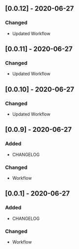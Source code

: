 ## [0.0.12] - 2020-06-27

### Changed

- Updated Workflow

## [0.0.11] - 2020-06-27

### Changed

- Updated Workflow

## [0.0.10] - 2020-06-27

### Changed

- Updated Workflow

## [0.0.9] - 2020-06-27

### Added

- CHANGELOG

### Changed

- Workflow

## [0.0.1] - 2020-06-27

### Added

- CHANGELOG

### Changed

- Workflow
